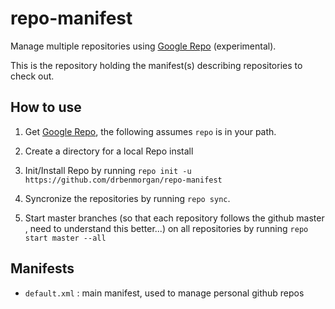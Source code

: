repo-manifest
=============

Manage multiple repositories using
[Google Repo](http://code.google.com/p/git-repo/) (experimental).

This is the repository holding the manifest(s) describing repositories
to check out.

How to use
----------
1) Get [Google Repo](http://code.google.com/p/git-repo/), the following
assumes `repo` is in your path.

2) Create a directory for a local Repo install

3) Init/Install Repo by running `repo init -u https://github.com/drbenmorgan/repo-manifest`

4) Syncronize the repositories by running `repo sync`.

5) Start master branches (so that each repository follows the github master
, need to understand this better...) on all repositories by running
`repo start master --all`




Manifests
---------
- `default.xml` : main manifest, used to manage personal github repos

